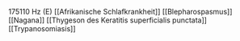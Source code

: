 175110 Hz (E)
[[Afrikanische Schlafkrankheit]]
[[Blepharospasmus]]
[[Nagana]]
[[Thygeson des Keratitis superficialis punctata]]
[[Trypanosomiasis]]